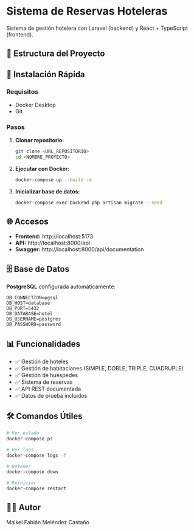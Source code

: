 # Sistema de Reservas Hoteleras

Sistema de gestión hotelera con Laravel (backend) y React + TypeScript (frontend).

## 📁 Estructura del Proyecto

## 🚀 Instalación Rápida

### Requisitos
- Docker Desktop
- Git

### Pasos

1. **Clonar repositorio:**
   ```bash
   git clone <URL_REPOSITORIO>
   cd <NOMBRE_PROYECTO>
   ```

2. **Ejecutar con Docker:**
   ```bash
   docker-compose up --build -d
   ```

3. **Inicializar base de datos:**
   ```bash
   docker-compose exec backend php artisan migrate --seed
   ```

## 🌐 Accesos

- **Frontend:** http://localhost:5173
- **API:** http://localhost:8000/api
- **Swagger:** http://localhost:8000/api/documentation

## 🗄️ Base de Datos

**PostgreSQL** configurada automáticamente:

```env
DB_CONNECTION=pgsql
DB_HOST=database
DB_PORT=5432
DB_DATABASE=hotel
DB_USERNAME=postgres
DB_PASSWORD=password
```

## 📊 Funcionalidades

- ✅ Gestión de hoteles
- ✅ Gestión de habitaciones (SIMPLE, DOBLE, TRIPLE, CUADRUPLE)
- ✅ Gestión de huéspedes
- ✅ Sistema de reservas
- ✅ API REST documentada
- ✅ Datos de prueba incluidos

## 🛠️ Comandos Útiles

```bash
# Ver estado
docker-compose ps

# Ver logs
docker-compose logs -f

# Detener
docker-compose down

# Reiniciar
docker-compose restart
```

## 👨‍💻 Autor

Maikel Fabián Meléndez Castaño